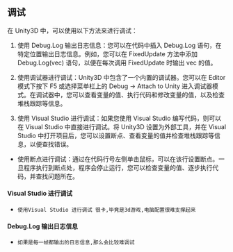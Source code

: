 ## 调试
在 Unity3D 中，可以使用以下方法来进行调试：

1. 使用 Debug.Log 输出日志信息：您可以在代码中插入 Debug.Log 语句，在特定位置输出日志信息。例如，您可以在 FixedUpdate 方法中添加 Debug.Log(vec) 语句，以便在每次调用 FixedUpdate 时输出 vec 的值。

2. 使用调试器进行调试：Unity3D 中包含了一个内置的调试器。您可以在 Editor 模式下按下 F5 或选择菜单栏上的 Debug -> Attach to Unity 进入调试器模式。在调试器中，您可以查看变量的值、执行代码和修改变量的值，以及检查堆栈跟踪等信息。

3. 使用 Visual Studio 进行调试：如果您使用 Visual Studio 编写代码，则可以在 Visual Studio 中直接进行调试。将 Unity3D 设置为外部工具，并在 Visual Studio 中打开项目后，您可以设置断点、查看变量的值并检查堆栈跟踪等信息，以便查找错误。

* 使用断点进行调试：通过在代码行号左侧单击鼠标，可以在该行设置断点。一旦程序执行到断点处，程序会停止运行，您可以检查变量的值、逐步执行代码，并查找问题所在。

#### Visual Studio 进行调试
* `使用Visual Studio 进行调试 很卡,毕竟是3d游戏,电脑配置很难支撑起来`

#### Debug.Log 输出日志信息
* `如果是每一帧都输出的日志信息,那么会比较难调试`




